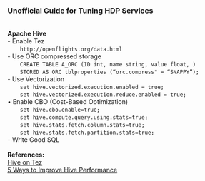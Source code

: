 <h3>Unofficial Guide for Tuning HDP Services</h3>

<br><b>Apache Hive</b>
<br>- Enable Tez
<br>&ensp;&ensp;&ensp;&ensp;```http://openflights.org/data.html```
<br>- Use ORC compressed storage
<br>&ensp;&ensp;&ensp;&ensp;```CREATE TABLE A_ORC (ID int, name string, value float, )```
<br>&ensp;&ensp;&ensp;&ensp;```STORED AS ORC tblproperties (“orc.compress" = “SNAPPY”);```
<br>- Use Vectorization
<br>&ensp;&ensp;&ensp;&ensp;```set hive.vectorized.execution.enabled = true;```
<br>&ensp;&ensp;&ensp;&ensp;```set hive.vectorized.execution.reduce.enabled = true;```
<br>&bull; Enable CBO (Cost-Based Optimization)
<br>&ensp;&ensp;&ensp;&ensp;```set hive.cbo.enable=true;```
<br>&ensp;&ensp;&ensp;&ensp;```set hive.compute.query.using.stats=true;```
<br>&ensp;&ensp;&ensp;&ensp;```set hive.stats.fetch.column.stats=true;```
<br>&ensp;&ensp;&ensp;&ensp;```set hive.stats.fetch.partition.stats=true;```
<br>- Write Good SQL
<br>
<br><b>References:</b>
<br><a href="https://community.hortonworks.com/articles/22419/hive-on-tez-performance-tuning-determining-reducer.html">Hive on Tez</a>
<br><a href="http://hortonworks.com/blog/5-ways-make-hive-queries-run-faster/">5 Ways to Improve Hive Performance</a>
